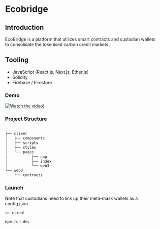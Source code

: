 # Ecobridge

## Introduction
EcoBridge is a platform that utilizes smart contracts and custodian wallets to consolidate the tokenised carbon credit markets.

## Tooling
- JavaScript (React.js, Next.js, Ether.js)
- Solidity
- Firebase / Firestore

### Demo
[![Watch the video](http://img.youtube.com/vi/2apfgZ0JQHA/maxresdefault.jpg))](https://www.youtube.com/watch?v=2apfgZ0JQHA)

### Project Structure

```bash
.
├── client
│   ├── components
│   ├── scripts
│   ├── styles
│   └── pages
│           ├── app
│           ├── index
│           └── web3
└── web3
    └── contracts
```

### Launch

Note that custodians need to link up their meta-mask wallets as a config.json.

```bash
cd client
```
```bash
npm run dev
```
